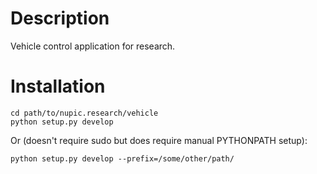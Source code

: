 # Description

Vehicle control application for research.

# Installation

	cd path/to/nupic.research/vehicle
	python setup.py develop

Or (doesn't require sudo but does require manual PYTHONPATH setup):

	python setup.py develop --prefix=/some/other/path/
